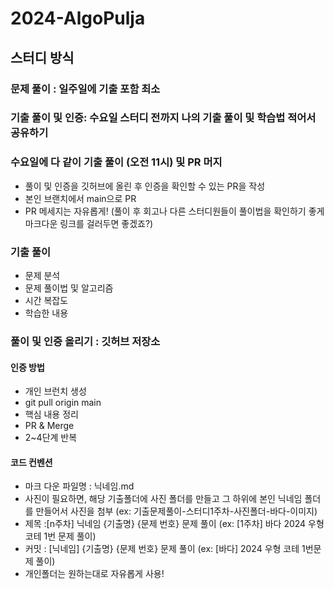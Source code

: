 # 2024-AlgoPulja

## 스터디 방식

### 문제 풀이 : 일주일에 기출 포함 최소

### 기출 풀이 및 인증: 수요일 스터디 전까지 나의 기출 풀이 및 학습법 적어서 공유하기

### 수요일에 다 같이 기출 풀이 (오전 11시) 및 PR 머지

- 풀이 및 인증을 깃허브에 올린 후 인증을 확인할 수 있는 PR을 작성
- 본인 브랜치에서 main으로 PR
- PR 메세지는 자유롭게! (풀이 후 회고나 다른 스터디원들이 풀이법을 확인하기 좋게 마크다운 링크를 걸러두면 좋겠죠?)

### 기출 풀이

- 문제 분석
- 문제 풀이법 및 알고리즘
- 시간 복잡도
- 학습한 내용

### 풀이 및 인증 올리기 : 깃허브 저장소

#### 인증 방법

- 개인 브런치 생성
- git pull origin main
- 핵심 내용 정리
- PR & Merge
- 2~4단계 반복

#### 코드 컨벤션

- 마크 다운 파일명 : 닉네임.md
- 사진이 필요하면, 해당 기출폴더에 사진 폴더를 만들고 그 하위에 본인 닉네임 폴더를 만들어서 사진을 첨부
  (ex: 기출문제풀이-스터디1주차-사진폴더-바다-이미지)
- 제목 :[n주차] 닉네임 {기출명} {문제 번호} 문제 풀이
  (ex: [1주차] 바다 2024 우형 코테 1번 문제 풀이)
- 커밋 : [닉네임] {기출명} {문제 번호} 문제 풀이
  (ex: [바다] 2024 우형 코테 1번문제 풀이)
- 개인폴더는 원하는대로 자유롭게 사용!
